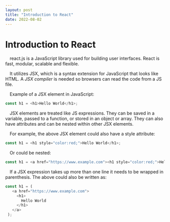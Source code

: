 ```yaml
---
layout: post
title: "Introduction to React"
date: 2022-08-02
---
```


<h1>Introduction to React</h1>

<p>&emsp;react.js is a JavaScript library used for building user interfaces. React is fast, modular, scalable and flexible.</p>

<!--more-->

<p>&emsp;It utilizes JSX, which is a syntax extension for JavaScript that looks like HTML. A <em>JSX compiler</em> is needed so browsers can read the code from a JS file. </p>

<p>&emsp;Example of a JSX element in JavaScript:</p>

```javascript
const h1 = <h1>Hello World</h1>;
```

<p>&emsp;JSX elements are treated like JS expressions. They can be saved in a variable, passed to a function, or stored in an object or array. They can also have attributes and can be nested within other JSX elements.</p>

<p>&emsp;For example, the above JSX element could also have a style attribute: </p>

```javascript
const h1 = <h1 style="color:red;">Hello World</h1>;
```

<p>&emsp;Or could be nested:</p>

```javascript
const h1 = <a href="https://www.example.com"><h1 style="color:red;">Hello World</h1></a>;
```

<p>&emsp;If a JSX expression takes up more than one line it needs to be wrapped in parenthesis. The above could also be written as: </p>

```javascript
const h1 = (
   <a href="https://www.example.com">
     <h1>
       Hello World
     </h1>
   </a>
 );
```


